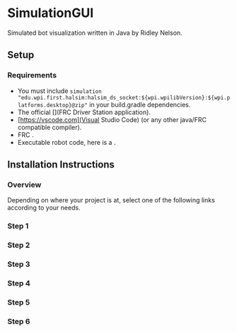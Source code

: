 # SimulationGUI
Simulated bot visualization written in Java by Ridley Nelson.

## Setup 

### Requirements
- You must include `simulation "edu.wpi.first.halsim:halsim_ds_socket:${wpi.wpilibVersion}:${wpi.platforms.desktop}@zip"` in your build.gradle dependencies.
- The official [](FRC Driver Station application).
- [https://vscode.com](Visual Studio Code) (or any other java/FRC compatible compiler).
- FRC [](LabView).
- Executable robot code, here is a [](template).

## Installation Instructions

### Overview
Depending on where your project is at, select one of the following links according to your needs.

[]()
[]()
[]()
[]()

### Step 1

### Step 2

### Step 3

### Step 4

### Step 5

### Step 6
